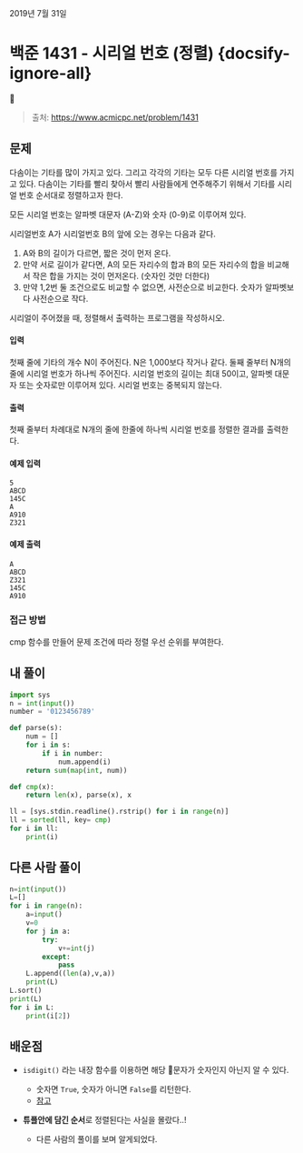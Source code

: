 2019년 7월 31일

# 백준 1431 - 시리얼 번호 (정렬) {docsify-ignore-all}

> 출처: https://www.acmicpc.net/problem/1431

## 문제

다솜이는 기타를 많이 가지고 있다. 그리고 각각의 기타는 모두 다른 시리얼 번호를 가지고 있다. 다솜이는 기타를 빨리 찾아서 빨리 사람들에게 연주해주기 위해서 기타를 시리얼 번호 순서대로 정렬하고자 한다.

모든 시리얼 번호는 알파벳 대문자 (A-Z)와 숫자 (0-9)로 이루어져 있다.

시리얼번호 A가 시리얼번호 B의 앞에 오는 경우는 다음과 같다.

1. A와 B의 길이가 다르면, 짧은 것이 먼저 온다.
2. 만약 서로 길이가 같다면, A의 모든 자리수의 합과 B의 모든 자리수의 합을 비교해서 작은 합을 가지는 것이 먼저온다. (숫자인 것만 더한다)
3. 만약 1,2번 둘 조건으로도 비교할 수 없으면, 사전순으로 비교한다. 숫자가 알파벳보다 사전순으로 작다.

시리얼이 주어졌을 때, 정렬해서 출력하는 프로그램을 작성하시오.

#### 입력

첫째 줄에 기타의 개수 N이 주어진다. N은 1,000보다 작거나 같다. 둘째 줄부터 N개의 줄에 시리얼 번호가 하나씩 주어진다. 시리얼 번호의 길이는 최대 50이고, 알파벳 대문자 또는 숫자로만 이루어져 있다. 시리얼 번호는 중복되지 않는다.

#### 출력

첫째 줄부터 차례대로 N개의 줄에 한줄에 하나씩 시리얼 번호를 정렬한 결과를 출력한다.

#### 예제 입력

```
5
ABCD
145C
A
A910
Z321
```

#### 예제 출력

```
A
ABCD
Z321
145C
A910
```

### 접근 방법

cmp 함수를 만들어 문제 조건에 따라 정렬 우선 순위를 부여한다.

## 내 풀이

```python
import sys
n = int(input())
number = '0123456789'

def parse(s):
    num = []
    for i in s:
        if i in number:
            num.append(i)
    return sum(map(int, num))

def cmp(x):
    return len(x), parse(x), x

ll = [sys.stdin.readline().rstrip() for i in range(n)]
ll = sorted(ll, key= cmp)
for i in ll:
    print(i)
```

## 다른 사람 풀이

```python
n=int(input())
L=[]
for i in range(n):
    a=input()
    v=0
    for j in a:
        try:
            v+=int(j)
        except:
            pass
    L.append((len(a),v,a))
    print(L)
L.sort()
print(L)
for i in L:
    print(i[2])
```

## 배운점

- `isdigit()` 라는 내장 함수를 이용하면 해당 문자가 숫자인지 아닌지 알 수 있다.
    - 숫자면 `True`, 숫자가 아니면 `False`를 리턴한다.
    - [참고](https://www.programiz.com/python-programming/methods/string/isdigitㅍ)

- **튜플안에 담긴 순서**로 정렬된다는 사실을 몰랐다..!
    - 다른 사람의 풀이를 보며 알게되었다.

